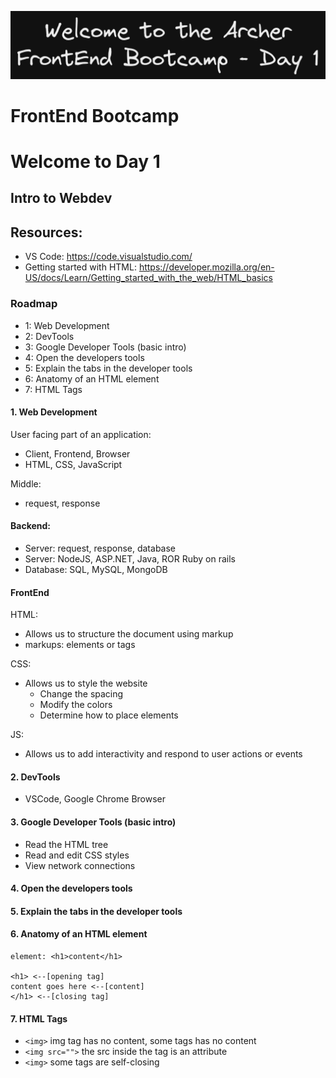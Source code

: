 ![image info](./welcome-day-01.png)

# FrontEnd Bootcamp

# Welcome to Day 1

## **Intro to Webdev**

## Resources:

- VS Code: https://code.visualstudio.com/
- Getting started with HTML: https://developer.mozilla.org/en-US/docs/Learn/Getting_started_with_the_web/HTML_basics

### Roadmap

- 1: Web Development
- 2: DevTools
- 3: Google Developer Tools (basic intro)
- 4: Open the developers tools
- 5: Explain the tabs in the developer tools
- 6: Anatomy of an HTML element
- 7: HTML Tags

#### 1. Web Development

User facing part of an application:

- Client, Frontend, Browser
- HTML, CSS, JavaScript

Middle:

- request, response

#### Backend:

- Server: request, response, database
- Server: NodeJS, ASP.NET, Java, ROR Ruby on rails
- Database: SQL, MySQL, MongoDB

#### FrontEnd

HTML:

- Allows us to structure the document using markup
- markups: elements or tags

CSS:

- Allows us to style the website
  - Change the spacing
  - Modify the colors
  - Determine how to place elements

JS:

- Allows us to add interactivity and respond to user actions or events

#### 2. DevTools

- VSCode, Google Chrome Browser

#### 3. Google Developer Tools (basic intro)

- Read the HTML tree
- Read and edit CSS styles
- View network connections

#### 4. Open the developers tools

#### 5. Explain the tabs in the developer tools

#### 6. Anatomy of an HTML element

```
element: <h1>content</h1>

<h1> <--[opening tag]
content goes here <--[content]
</h1> <--[closing tag]
```

#### 7. HTML Tags

- `<img>` img tag has no content, some tags has no content
- `<img src="">` the src inside the tag is an attribute
- `<img>` some tags are self-closing
